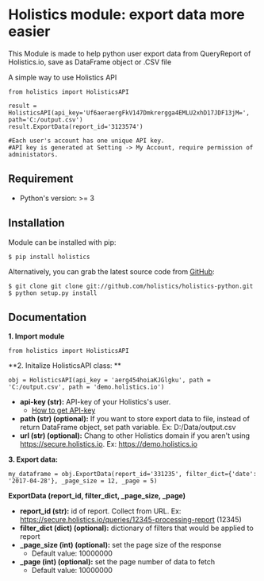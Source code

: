 Holistics module: export data more easier
=========================
This Module is made to help python user export data from QueryReport of Holistics.io, save as DataFrame object or .CSV file

A simple way to use Holistics API

```
from holistics import HolisticsAPI

result = HolisticsAPI(api_key='Uf6aeraergFkV147Dmkrergga4EMLU2xhD17JDF13jM=', path='C:/output.csv')
result.ExportData(report_id='3123574')
    
#Each user's account has one unique API key. 
#API key is generated at Setting -> My Account, require permission of administators.
```

Requirement
---------------
- Python's version: >= 3

Installation
---------------
Module can be installed with pip:
```
$ pip install holistics
```
Alternatively, you can grab the latest source code from [GitHub](https://github.com/holistics/holistics-python):
```
$ git clone git clone git://github.com/holistics/holistics-python.git
$ python setup.py install
```

Documentation
---------------
**1. Import module**
```
from holistics import HolisticsAPI
```

**2. Initalize HolisticsAPI class: **
```
obj = HolisticsAPI(api_key = 'aerg454hoiaKJGlgku', path = 'C:/output.csv', path = 'demo.holistics.io')
```
- **api-key (str):** API-key of your Holistics's user. 
    - [How to get API-key](https://docs.holistics.io/api/)
- **path (str) (optional):** If you want to store export data to file, instead of return DataFrame object, set path variable. 
    Ex: D:/Data/output.csv
- **url (str) (optional):** Chang to other Holistics domain if you aren't using https://secure.holistics.io. 
    Ex: https://demo.holistics.io
    
**3. Export data:**
```
my_dataframe = obj.ExportData(report_id='331235', filter_dict={'date': '2017-04-28'}, _page_size = 12, _page = 5)
```
**ExportData (report_id, filter_dict, _page_size, _page)**
- **report_id (str):** id of report. Collect from URL. 
    Ex: https://secure.holistics.io/queries/12345-processing-report (12345)
- **filter_dict (dict) (optional):** dictionary of filters that would be applied to report
- **_page_size (int) (optional):** set the page size of the response
  - Default value: 10000000
- **_page (int) (optional):** set the page number of data to fetch
   - Default value: 10000000
